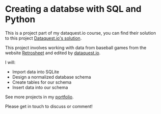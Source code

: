 # Creating a databse with SQL and Python

This is a project part of my dataquest.io course, you can find their solution to this project [Dataquest.io's solution](https://github.com/dataquestio/solutions/blob/master/Mission193Solutions.ipynb).

This project involves working with data from baseball games from the website [Retrosheet](https://www.retrosheet.org) and edited by [dataquest.io](dataquest.io). 

I will:

- Import data into SQLite
- Design a normalized database schema
- Create tables for our schema
- Insert data into our schema

See more projects in my [portfolio](https://nahusznaj.github.io/portfolio/).

Please get in touch to discuss or comment!
